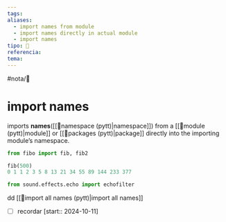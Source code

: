 ```yaml
---
tags: 
aliases:
  - import names from module
  - import names directly in actual module
  - import names
tipo: 📑
referencia: 
tema:
---
```


#nota/📑

# import names


imports __names__([[📑namespace (pytt)|namespace]]) from a [[📑module (pytt)|module]] or [[📑packages (pytt)|package]] directly into the importing module’s namespace.

```python
from fibo import fib, fib2

fib(500)
0 1 1 2 3 5 8 13 21 34 55 89 144 233 377
```

```python
from sound.effects.echo import echofilter
```
dd
[[📑import all names (pytt)|import all names]] 

- [ ] recordar  [start:: 2024-10-11]